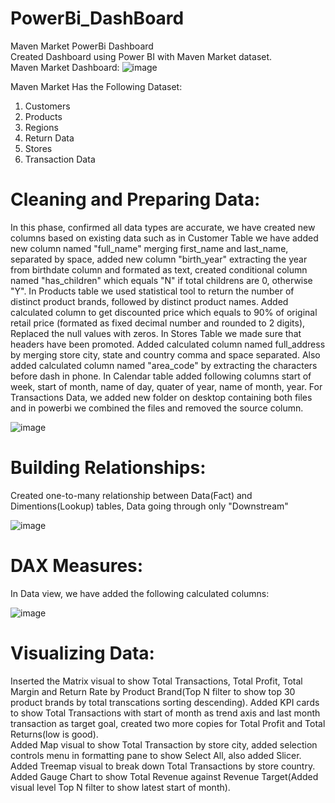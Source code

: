 # PowerBi_DashBoard
Maven Market PowerBi Dashboard <br>
Created Dashboard using Power BI with Maven Market dataset.<br>
Maven Market Dashboard:
![image](https://github.com/Pradnya1111/PowerBi_DashBoard/assets/87003134/ff87ab9b-4bc9-4fe1-9281-22daca829154.png)


Maven Market Has the Following Dataset:
1) Customers
2) Products
3) Regions
4) Return Data
5) Stores
6) Transaction Data<br>

# Cleaning and Preparing Data:
In this phase, confirmed all data types are accurate, we have created new columns based on existing data such as in Customer Table we have added new column named "full_name" merging first_name and last_name, separated by space, added new column "birth_year" extracting the year from birthdate column and formated as text, created conditional column named "has_children"  which equals "N" if total childrens are 0, otherwise "Y". 
In Products table we used statistical tool to return the number of distinct product brands, followed by distinct product names. Added calculated column to get discounted price which equals to 90% of original retail price (formated as fixed decimal number and rounded to 2 digits), Replaced the null values with zeros.
In Stores Table we made sure that headers have been promoted. Added calculated column named full_address by merging store city, state and country comma and space separated. Also added calculated column named "area_code" by extracting the characters before dash in phone.
In Calendar table added following columns start of week, start of month, name of day, quater of year, name of month, year.
For Transactions Data, we added new folder on desktop  containing both files and in powerbi we combined the files and removed the source column.<br>

![image](https://github.com/Pradnya1111/PowerBi_DashBoard/assets/87003134/e3b2bf93-4d02-4472-9f00-dbd31af17488.png)<br>

# Building Relationships:
 Created one-to-many relationship between Data(Fact) and Dimentions(Lookup) tables, Data going through only "Downstream"
 
![image](https://github.com/Pradnya1111/PowerBi_DashBoard/assets/87003134/edb9aed8-6c27-421d-b09a-7b187bd188ea.png)<br>

# DAX Measures:
In Data view, we have added the following calculated columns:<br>

![image](https://github.com/Pradnya1111/PowerBi_DashBoard/assets/87003134/7ec6e0d2-611f-45f6-b114-041f1d7be6f1.png)<br>

# Visualizing Data:
Inserted the Matrix visual to show Total Transactions, Total Profit, Total Margin and Return Rate by Product Brand(Top N filter to show top 30 product brands by total transcations sorting  descending). Added KPI cards to show Total Transactions with start of month as trend axis and last month transaction as target goal, created two more copies for Total Profit and Total Returns(low is good).<br>
Added Map visual to show Total Transaction by store city, added selection controls menu in formatting pane to show Select All, also added Slicer.<br>
Added Treemap visual to break down Total Transactions by store country.
Added Gauge Chart to show Total Revenue against Revenue Target(Added visual level Top N filter to show latest start of month).








